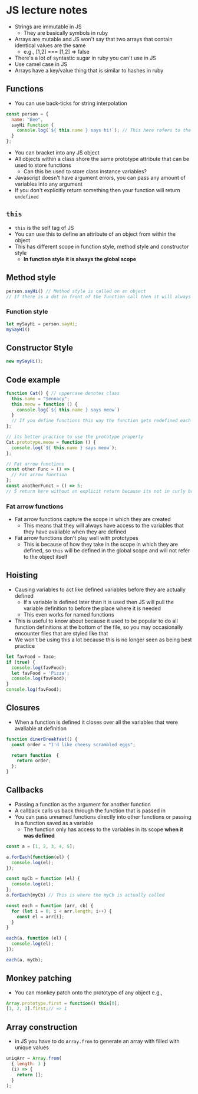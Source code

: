 # JS lecture notes
- Strings are immutable in JS
  - They are basically symbols in ruby
- Arrays are mutable and JS won't say that two arrays that contain identical values are the same
  - e.g., [1,2] === [1,2] => false
- There's a lot of syntastic sugar in ruby you can't use in JS
- Use camel case in JS
- Arrays have a key/value thing that is similar to hashes in ruby
## Functions
- You can use back-ticks for string interpolation
```javascript
const person = {
  name: "Bee",
  sayHi Function {
	console.log(`${ this.name } says hi!`); // This here refers to the person
  }
};
```
- You can bracket into any JS object
- All objects within a class shore the same prototype attribute that can be used to store functions
  - Can this be used to store class instance variables?
- Javascript doesn't have argument errors, you can pass any amount of variables into any argument
- If you don't explicitly return something then your function will return `undefined`
## `this`
- `this` is the self tag of JS
- You can use this to define an attribute of an object from within the object
- This has different scope in function style, method style and constructor style
	- **In function style it is always the global scope**
## Method style
```javascript
person.sayHi() // Method style is called on an object
// If there is a dot in front of the function call then it will always be a method call
```
### Function style
```javascript
let mySayHi = person.sayHi;
mySayHi()
```
## Constructor Style
```javascript
new mySayHi();

```
## Code example
```javascript
function Cat() { // uppercase denotes class
  this.name = "Sennacy";
  this.meow = function () {
    console.log(`${ this.name } says meow`)
  }
  // If you define functions this way the function gets redefined each time you create a new instance of this class
};

// its better practice to use the prototype property
Cat.prototype.meow = function () {
  console.log(`${ this.name } says meow`);
};

// Fat arrow functions
const other Func = () => {
  // Fat arrow function
};
const anotherFunct = () => 5;
// 5 return here without an explicit return because its not in curly braces

```
### Fat arrow functions
- Fat arrow functions capture the scope in which they are created
  - This means that they will always have access to the variables that they have avaliable when they are defined
- Fat arrow functions don't play well with prototypes
  - This is because of how they take in the scope in which they are defined, so `this` will be defined in the global scope and will not refer to the object itself
## Hoisting
- Causing variables to act like defined variables before they are actually defined
  - If a variable is defined later than it is used then JS will pull the variable definition to before the place where it is needed
  - This even works for named functions
- This is useful to know about because it used to be popular to do all function definitions at the bottom of the file, so you may occasionally encounter files that are styled like that
- We won't be using this a lot because this is no longer seen as being best practice
```javascript
let favFood = Taco;
if (true) {
  console.log(favFood);
  let favFood = 'Pizza';
  console.log(favFood);
}
console.log(favFood);
```
## Closures
- When a function is defined it closes over all the variables that were avaliable at definition
```javascript
function dinerBreakfast() {
  const order = "I'd like cheesy scrambled eggs";

  return function  {
    return order;
  };
}
```
## Callbacks
- Passing a function as the argument for another function
- A callback calls us back through the function that is passed in
- You can pass unnamed functions directly into other functions or passing in a function saved as a variable
  - The function only has access to the variables in its scope **when it was defined**
```javascript
const a = [1, 2, 3, 4, 5];

a.forEach(function(el) {
  console.log(el);
});

const myCb = function (el) {
  console.log(el);
};
a.forEach(myCb) // This is where the myCb is actually called

const each = function (arr, cb) {
  for (let i = 0; i < arr.length; i++) {
    const el = arr[i];
  }
}

each(a, function (el) {
  console.log(el);
});

each(a, myCb);
```
## Monkey patching
- You can monkey patch onto the prototype of any object
e.g.,
```javascript
Array.prototype.first = function() this[0];
[1, 2, 3].first;// => 1
```
## Array construction
- in JS you have to do `Array.from` to generate an array with filled with unique values
```javascript
uniqArr = Array.from(
  { length: 3 }
  (i) => {
    return [];
  }
);
```
